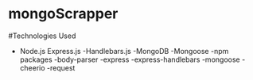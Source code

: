 # mongoScrapper

#Technologies Used
* Node.js
Express.js
-Handlebars.js
-MongoDB
-Mongoose
-npm packages
-body-parser
-express
-express-handlebars
-mongoose
-cheerio
-request
